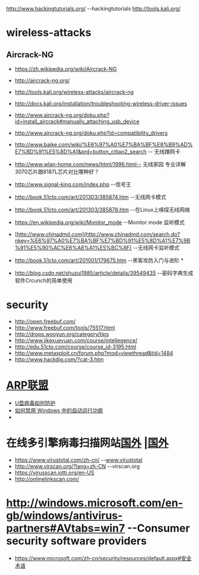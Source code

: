 http://www.hackingtutorials.org/  --hackingtutorials
http://tools.kali.org/

# wireless-attacks

## Aircrack-NG

*	https://zh.wikipedia.org/wiki/Aircrack-NG
*	http://aircrack-ng.org/
*	http://tools.kali.org/wireless-attacks/aircrack-ng
*	http://docs.kali.org/installation/troubleshooting-wireless-driver-issues
*	http://www.aircrack-ng.org/doku.php?id=install_aircrack#manually_attaching_usb_device
*	http://www.aircrack-ng.org/doku.php?id=compatibility_drivers
*	http://www.baike.com/wiki/%E6%97%A0%E7%BA%BF%E8%B9%AD%E7%BD%91%E5%8D%A1&prd=button_citiao2_search  -- 无线蹭网卡
*	http://www.wlan-home.com/news/html/1996.html-- 无线家园 专业详解3070芯片跟8187L芯片对比哪种好？
*	http://www.signal-king.com/index.php --信号王
*	http://book.51cto.com/art/201303/385874.htm  --无线网卡模式
*	http://book.51cto.com/art/201303/385878.htm  --在Linux上嗅探无线网络
*	https://en.wikipedia.org/wiki/Monitor_mode   --Monitor mode 监听模式
*	[http://www.chinadmd.com](http://www.chinadmd.com/search.do?nkey=%E6%97%A0%E7%BA%BF%E7%BD%91%E5%8D%A1%E7%9B%91%E5%90%AC%E6%A8%A1%E5%BC%8F) --无线网卡监听模式
*	http://book.51cto.com/art/201001/179675.htm  --黑客攻防入门与进阶 *	

*	http://blog.csdn.net/shuzui1985/article/details/39549435   --密码字典生成软件Crcunch的简单使用


# security
 * http://open.freebuf.com/
 * http://www.freebuf.com/tools/75517.html
 * http://drops.wooyun.org/category/tips
 * http://www.jikexueyuan.com/course/intellegence/
 * http://edu.51cto.com/course/course_id-3195.html
 * http://www.metasploit.cn/forum.php?mod=viewthread&tid=1484
 * http://www.hackdig.com/?cat-3.htm

# [ARP联盟](http://www.arpun.com/article/list_1_149.html)
 * [U盘病毒如何防护](http://www.arpun.com/article/16312.html)
  * [如何禁用 Windows 中的自动运行功能](https://support.microsoft.com/zh-cn/kb/967715)
  * 
# 在线多引擎病毒扫描网站[国外](http://www.ipc.me/4-scan-website.html) |[国外](http://www.xiazaiba.com/virusscan.html)
* https://www.virustotal.com/zh-cn/ --www.virustotal
* http://www.virscan.org/?lang=zh-CN --virscan.org
* https://virusscan.jotti.org/en-US
* http://onlinelinkscan.com/

# http://windows.microsoft.com/en-gb/windows/antivirus-partners#AVtabs=win7   --Consumer security software providers
* https://www.microsoft.com/zh-cn/security/resources/default.aspx#安全术语